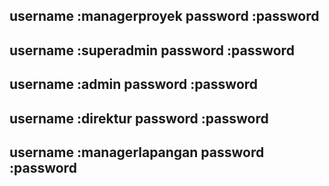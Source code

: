 username    :managerproyek
password    :password
-----------------------
username    :superadmin
password    :password
-----------------------
username    :admin
password    :password
-----------------------
username    :direktur
password    :password
-----------------------
username    :managerlapangan
password    :password
-----------------------